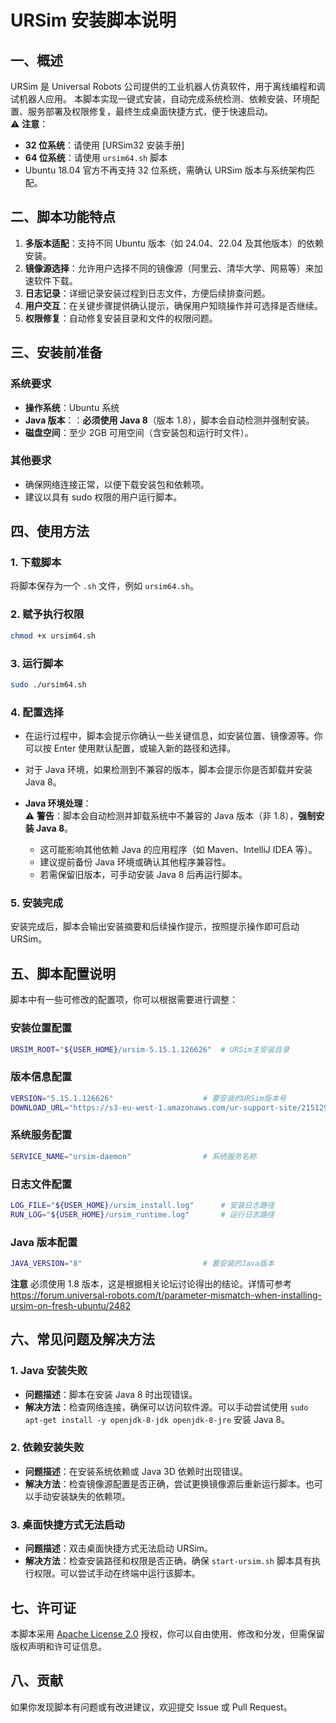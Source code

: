 # URSim 安装脚本说明

## 一、概述
URSim 是 Universal Robots 公司提供的工业机器人仿真软件，用于离线编程和调试机器人应用。
本脚本实现一键式安装，自动完成系统检测、依赖安装、环境配置、服务部署及权限修复，最终生成桌面快捷方式，便于快速启动。  
⚠️ **注意**：  
- **32 位系统**：请使用 [URSim32 安装手册]  
- **64 位系统**：请使用 `ursim64.sh` 脚本  
- Ubuntu 18.04 官方不再支持 32 位系统，需确认 URSim 版本与系统架构匹配。

## 二、脚本功能特点
1. **多版本适配**：支持不同 Ubuntu 版本（如 24.04、22.04 及其他版本）的依赖安装。
2. **镜像源选择**：允许用户选择不同的镜像源（阿里云、清华大学、网易等）来加速软件下载。
3. **日志记录**：详细记录安装过程到日志文件，方便后续排查问题。
4. **用户交互**：在关键步骤提供确认提示，确保用户知晓操作并可选择是否继续。
5. **权限修复**：自动修复安装目录和文件的权限问题。

## 三、安装前准备
### 系统要求
- **操作系统**：Ubuntu 系统
- **Java 版本**：：**必须使用 Java 8**（版本 1.8），脚本会自动检测并强制安装。
- **磁盘空间**：至少 2GB 可用空间（含安装包和运行时文件）。

### 其他要求
- 确保网络连接正常，以便下载安装包和依赖项。
- 建议以具有 sudo 权限的用户运行脚本。

## 四、使用方法
### 1. 下载脚本
将脚本保存为一个 `.sh` 文件，例如 `ursim64.sh`。

### 2. 赋予执行权限
```bash
chmod +x ursim64.sh
```

### 3. 运行脚本
```bash
sudo ./ursim64.sh
```

### 4. 配置选择
- 在运行过程中，脚本会提示你确认一些关键信息，如安装位置、镜像源等。你可以按 Enter 使用默认配置，或输入新的路径和选择。
- 对于 Java 环境，如果检测到不兼容的版本，脚本会提示你是否卸载并安装 Java 8。

- **Java 环境处理**：  
  ⚠️ **警告**：脚本会自动检测并卸载系统中不兼容的 Java 版本（非 1.8），**强制安装 Java 8**。  
  - 这可能影响其他依赖 Java 的应用程序（如 Maven、IntelliJ IDEA 等）。  
  - 建议提前备份 Java 环境或确认其他程序兼容性。  
  - 若需保留旧版本，可手动安装 Java 8 后再运行脚本。

### 5. 安装完成
安装完成后，脚本会输出安装摘要和后续操作提示，按照提示操作即可启动 URSim。

## 五、脚本配置说明
脚本中有一些可修改的配置项，你可以根据需要进行调整：

### 安装位置配置
```bash
URSIM_ROOT="${USER_HOME}/ursim-5.15.1.126626"  # URSim主安装目录
```

### 版本信息配置
```bash
VERSION="5.15.1.126626"                    # 要安装的URSim版本号
DOWNLOAD_URL="https://s3-eu-west-1.amazonaws.com/ur-support-site/215129/URSim_Linux-5.15.1.126626.tar.gz"
```

### 系统服务配置
```bash
SERVICE_NAME="ursim-daemon"                # 系统服务名称
```

### 日志文件配置
```bash
LOG_FILE="${USER_HOME}/ursim_install.log"      # 安装日志路径
RUN_LOG="${USER_HOME}/ursim_runtime.log"       # 运行日志路径
```

### Java 版本配置
```bash
JAVA_VERSION="8"                           # 要安装的Java版本
```
**注意**
必须使用 1.8 版本，这是根据相关论坛讨论得出的结论。详情可参考
https://forum.universal-robots.com/t/parameter-mismatch-when-installing-ursim-on-fresh-ubuntu/2482

## 六、常见问题及解决方法
### 1. Java 安装失败
- **问题描述**：脚本在安装 Java 8 时出现错误。
- **解决方法**：检查网络连接，确保可以访问软件源。可以手动尝试使用 `sudo apt-get install -y openjdk-8-jdk openjdk-8-jre` 安装 Java 8。

### 2. 依赖安装失败
- **问题描述**：在安装系统依赖或 Java 3D 依赖时出现错误。
- **解决方法**：检查镜像源配置是否正确，尝试更换镜像源后重新运行脚本。也可以手动安装缺失的依赖项。

### 3. 桌面快捷方式无法启动
- **问题描述**：双击桌面快捷方式无法启动 URSim。
- **解决方法**：检查安装路径和权限是否正确，确保 `start-ursim.sh` 脚本具有执行权限。可以尝试手动在终端中运行该脚本。

## 七、许可证
本脚本采用 [Apache License 2.0](LICENSE) 授权，你可以自由使用、修改和分发，但需保留版权声明和许可证信息。

## 八、贡献
如果你发现脚本有问题或有改进建议，欢迎提交 Issue 或 Pull Request。